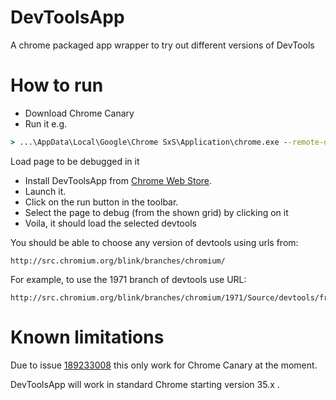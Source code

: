 DevToolsApp
===========

A chrome packaged app wrapper to try out different versions of DevTools

How to run
==========

* Download Chrome Canary
* Run it e.g.

```bat
> ...\AppData\Local\Google\Chrome SxS\Application\chrome.exe --remote-debugging-port=9222 --no-first-run --user-data-dir=C:\temp\devtoolsprofile
```

Load page to be debugged in it

* Install DevToolsApp from [Chrome Web Store](https://chrome.google.com/webstore/detail/dev-tools-app/eichfopopofffkbhjgbabdegakcdmpkm?hl=en-US).
* Launch it.
* Click on the run button in the toolbar.
* Select the page to debug (from the shown grid) by clicking on it
* Voila, it should load the selected devtools

You should be able to choose any version of devtools using urls from:

```
http://src.chromium.org/blink/branches/chromium/
```

For example, to use the 1971 branch of devtools use URL:

```
http://src.chromium.org/blink/branches/chromium/1971/Source/devtools/front_end/inspector.html
```

Known limitations
=================

Due to issue [189233008](https://codereview.chromium.org/189233008/) this only work for Chrome Canary at the moment.

DevToolsApp will work in standard Chrome starting version 35.x .
